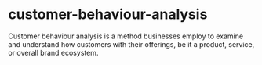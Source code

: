 # customer-behaviour-analysis
 Customer behaviour analysis is a method businesses employ to examine and understand how customers with their offerings, be it a product, service, or overall brand ecosystem.
